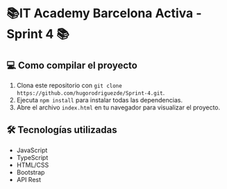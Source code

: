#  📚IT Academy Barcelona Activa - Sprint 4 📚

## 💻  Como compilar el proyecto

1. Clona este repositorio con `git clone https://github.com/hugorodriguezde/Sprint-4.git`.
2. Ejecuta `npm install` para instalar todas las dependencias.
3. Abre el archivo `index.html` en tu navegador para visualizar el proyecto.

## 🛠️ Tecnologías utilizadas

- JavaScript
- TypeScript
- HTML/CSS
- Bootstrap
- API Rest
